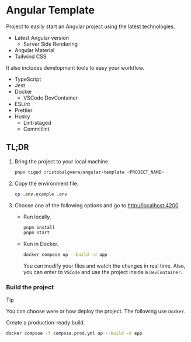 # Angular Template

Project to easily start an Angular project using the latest technologies.

- Latest Angular version
  - Server Side Rendering
- Angular Material
- Tailwind CSS

It also includes development tools to easy your workflow.

- TypeScript
- Jest
- Docker
  - VSCode DevContainer
- ESLint
- Prettier
- Husky
  - Lint-staged
  - Commitlint

## TL;DR

1. Bring the project to your local machine.

   ```bash
   pnpx tiged cristobalgvera/angular-template <PROJECT_NAME>
   ```

1. Copy the environment file.

   ```bash
   cp .env.example .env
   ```

1. Choose one of the following options and go to [http://localhost:4200](http://localhost:4200)

   - Run locally.

     ```bash
     pnpm install
     pnpm start
     ```

   - Run in Docker.

     ```bash
     docker compose up --build -d app
     ```

     You can modify your files and watch the changes in real time.
     Also, you can enter to `VSCode` and use the project inside a `DevContainer`.

### Build the project

> [!TIP]
> You can choose were or how deploy the project.
> The following use `Docker`.

Create a production-ready build.

```bash
docker compose -f compose.prod.yml up --build -d app
```
